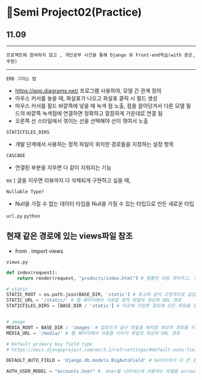 # 📗Semi Project02(Practice)
## 11.09
---

`프로젝트에 참여하지 않고 , 개인공부 시간을 통해 Django 와 Front-end학습(with 종은, 주현)`

---
`ERD 그리는 법`
* https://app.diagrams.net/ 프로그램 사용하여, 모델 간 관계 정의
* 마우스 커서를 놓을 때, 화살표가 나오고 화살표 클릭 시 필드 생성
* 마우스 커서를 필드 바깥쪽에 넣을 때 녹색 점 노출, 점을 끌어당겨서 다른 모델 필드의 바깥쪽 녹색점에 연결하면 정확하고 깔끔하게 가운데로 연결 됨 
* 오른쪽 선 스타일에서 꺾이는 선을 선택해야 선이 꺾여서 노출 

`STATICFILES_DIRS`

* 개발 단계에서 사용하는 정적 파일이 위치한 경로들을 지정하는 설정 항목
  

`CASCADE`

* 연결된 부분을 지우면 다 같이 지워지는 기능
  

ex ) 글을 지우면 리뷰까지 다 삭제되게 구현하고 싶을 때,

`Nullable Type?`

* Null을 가질 수 없는 데이터 타입을 Null을 가질 수 있는 타입으로 만든 새로운 타입

`url.py`
```python```

## 현재 같은 경로에 있는 views파일 참조
* from . import views 

`views.py`
```python
def index(request):
    return render(request, "products/index.html") # 템플릿 네임 적어주고, 이쪽으로 context 값을 넘겨줌

# static
STATIC_ROOT = os.path.join(BASE_DIR, 'static') # 로고와 같이 고정적으로 삽입하는 정적 이미지, 
STATIC_URL = '/static/' # 웹 페이지에서 사용할 정적 파일의 최상위 URL 경로
STATICFILES_DIRS = [BASE_DIR / 'static'] # 이곳에 지정한 경로에 모든 파일을 모은다.


# image
MEDIA_ROOT = BASE_DIR / 'images' # 업로드가 끝난 파일을 배치할 최상위 경로를 지정하는 설정 항목
MEDIA_URL = '/media/' # 웹 페이지에서 사용할 이미지 파일의 최상위 URL 경로

# Default primary key field type
# https://docs.djangoproject.com/en/3.2/ref/settings/#default-auto-field

DEFAULT_AUTO_FIELD = 'django.db.models.BigAutoField' # 64비트보다 더 큰 정수값을 사용하고 싶을 때 모델에 각 정의해주는 것보다 여기서 전역에 적용되도록 기재함 ,Django에서 자동 생성

AUTH_USER_MODEL = "accounts.User" #  User를 나타내는데 사용하는 모델을 accounts 앱의 커스터마이징한 user모델임을 정의해줌




 